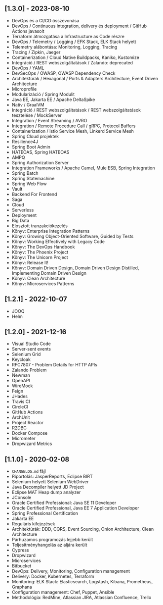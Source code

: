 ## [1.3.0] - 2023-08-10

* DevOps és a CI/CD összevonása
* DevOps / Continuous integration, delivery és deployment / GitHub Actions javasolt
* Terraform átmozgatása a Infrastructure as Code részre
* DevOps / Telemetry / Logging / EFK Stack, ELK Stack helyett
* Telemetry alábontása: Monitoring, Logging, Tracing
* Tracing / Zipkin, Jaeger
* Containerization / Cloud Native Buildpacks, Kaniko, Kustomize
* Integráció / REST webszolgáltatások / Zalando: deprecated
* DevOps / YAML
* DevSecOps / OWASP, OWASP Dependency Check
* Architektúrák / Hexagonal / Ports & Adapters Architecture, Event Driven Architecture
* Microprofile
* Modularizáció / Spring Modulit
* Java EE, Jakarta EE / Apache DeltaSpike
* Natív / GraalVM
* Integráció / REST webszolgáltatások / REST webszolgáltatások tesztelése / MockServer
* Integration / Event Streaming / AVRO
* Integration / Remote Procedure Call / gRPC, Protocol Buffers
* Containerization / Istio Service Mesh, Linkerd Service Mesh
* Spring Cloud projektek
* Resilience4J
* Spring Boot Admin
* HATEOAS, Spring HATEOAS
* AMPQ
* Spring Authorization Server
* Integration Frameworks / Apache Camel, Mule ESB, Spring Integration
* Spring Batch
* Spring Statemachine
* Spring Web Flow
* Vault
* Backend For Frontend
* Saga
* Cloud
* Serverless
* Deployment
* Big Data
* Elosztott tranzakciókezelés
* Könyv: Enterprise Integration Patterns
* Könyv: Growing Object-Oriented Software, Guided by Tests
* Könyv: Working Effectively with Legacy Code
* Könyv: The DevOps Handbook
* Könyv: The Phoenix Project
* Könyv: The Unicorn Project
* Könyv: Release It!
* Könyv: Domain Driven Design, Domain Driven Design Distilled, Implementing Domain Driven Design
* Könyv: Clean Architecture
* Könyv: Microservices Patterns

## [1.2.1] - 2022-10-07

* JOOQ
* Helm

## [1.2.0] - 2021-12-16

* Visual Studio Code
* Server-sent events
* Selenium Grid
* Keycloak
* RFC7807 - Problem Details for HTTP APIs
* Zalando Problem
* Newman
* OpenAPI
* WireMock
* Feign
* JHades
* Travis CI
* CircleCI
* GitHub Actions
* ArchUnit
* Project Reactor
* R2DBC
* Docker Compose
* Micrometer
* Dropwizard Metrics

## [1.1.0] - 2020-02-08

- `CHANGELOG.md` fájl
- Riportolás: JasperReports, Eclipse BIRT
- Selenium helyett Selenium WebDriver
- Java Decompiler helyett JD Project
- Eclipse MAT Heap dump analyzer
- JConsole
- Oracle Certified Professional: Java SE 11 Developer
- Oracle Certified Professional, Java EE 7 Application Developer
- Spring Professional Certification
- Jakarta EE
- Reguláris kifejezések
- Architektúrák: DDD, CQRS, Event Sourcing, Onion Architecture, Clean Architecture
- Párhuzamos programozás lejjebb került
- Teljesítményhangolás az aljára került
- Cypress
- Dropwizard
- Microservices
- Bitbucket
- DevOps: Delivery, Monitoring, Configuration management
- Delivery: Docker, Kubernetes, Terraform
- Monitoring: ELK Stack: Elasticsearch, Logstash, Kibana, Prometheus, Graphana
- Configuration management: Chef, Puppet, Ansible
- Methodológia: RedMine, Atlassian JIRA, Atlassian Confluence, Trello